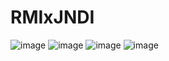 # RMIxJNDI
![image](https://github.com/elbahaoui1/RMIxJNDI/assets/113523323/e0352adb-3950-4902-ab93-cd104685f9d0)
![image](https://github.com/elbahaoui1/RMIxJNDI/assets/113523323/0b651d56-11d7-4ecc-9397-e86c41165193)
![image](https://github.com/elbahaoui1/RMIxJNDI/assets/113523323/de9f976f-e775-4551-aa82-1e530513aa9b)
![image](https://github.com/elbahaoui1/RMIxJNDI/assets/113523323/865b8c27-d589-4320-b1a2-93406c5de6cc)

